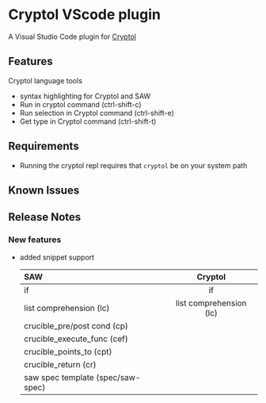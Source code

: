 # Cryptol VScode plugin

A Visual Studio Code plugin for [Cryptol](http://cryptol.net)

## Features

Cryptol language tools

- syntax highlighting for Cryptol and SAW
- Run in cryptol command (ctrl-shift-c)
- Run selection in Cryptol command (ctrl-shift-e)
- Get type in Cryptol command (ctrl-shift-t)
## Requirements

- Running the cryptol repl requires that ```cryptol``` be on your system path

## Known Issues

## Release Notes

### New features

- added snippet support

    | SAW               | Cryptol        |
    | :------------- |:-------------:|
    | if                | if| 
    | list comprehension (lc)  | list comprehension (lc)      | 
    | crucible_pre/post cond (cp) |      
    | crucible_execute_func  (cef) |
    | crucible_points_to    (cpt) |
    |  crucible_return        (cr) | 
    | saw spec template (spec/saw-spec) |

